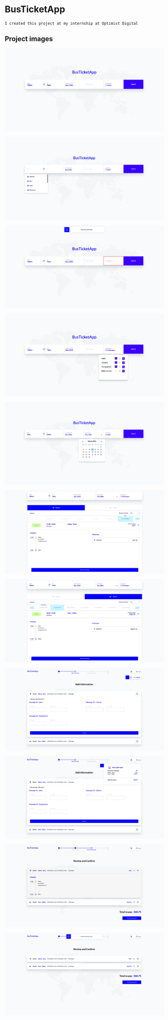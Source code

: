 # BusTicketApp

~~~~
I created this project at my internship at Optimist Digital
~~~~


## Project images

![picture](Images/MainMenu.png)

![picture](Images/SelectCity.png)

![picture](Images/MainMenuError.png)

![picture](Images/MainMenuPassengers.png)

![picture](Images/ReturnDateSelected.png)

![picture](Images/3PassengersSelectedDepart.png)

![picture](Images/3PassengersSelectedReturn.png)

![picture](Images/AddInfo3Passengers.png)

![picture](Images/AddInformationPopUp.png)

![picture](Images/ReviewAndConfirm2.png)

![picture](Images/ReviewAndConfirm.png)
